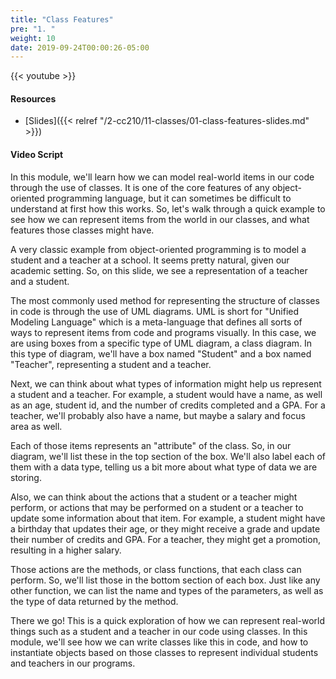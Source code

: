 ```yaml
---
title: "Class Features"
pre: "1. "
weight: 10
date: 2019-09-24T00:00:26-05:00
---
```


{{< youtube  >}}

#### Resources

* [Slides]({{< relref "/2-cc210/11-classes/01-class-features-slides.md" >}})

#### Video Script

In this module, we'll learn how we can model real-world items in our code through the use of classes. It is one of the core features of any object-oriented programming language, but it can sometimes be difficult to understand at first how this works. So, let's walk through a quick example to see how we can represent items from the world in our classes, and what features those classes might have.

A very classic example from object-oriented programming is to model a student and a teacher at a school. It seems pretty natural, given our academic setting. So, on this slide, we see a representation of a teacher and a student.

The most commonly used method for representing the structure of classes in code is through the use of UML diagrams. UML is short for "Unified Modeling Language" which is a meta-language that defines all sorts of ways to represent items from code and programs visually. In this case, we are using boxes from a specific type of UML diagram, a class diagram. In this type of diagram, we'll have a box named "Student" and a box named "Teacher", representing a student and a teacher.

Next, we can think about what types of information might help us represent a student and a teacher. For example, a student would have a name, as well as an age, student id, and the number of credits completed and a GPA. For a teacher, we'll probably also have a name, but maybe a salary and focus area as well.

Each of those items represents an "attribute" of the class. So, in our diagram, we'll list these in the top section of the box. We'll also label each of them with a data type, telling us a bit more about what type of data we are storing. 

Also, we can think about the actions that a student or a teacher might perform, or actions that may be performed on a student or a teacher to update some information about that item. For example, a student might have a birthday that updates their age, or they might receive a grade and update their number of credits and GPA. For a teacher, they might get a promotion, resulting in a higher salary.

Those actions are the methods, or class functions, that each class can perform. So, we'll list those in the bottom section of each box. Just like any other function, we can list the name and types of the parameters, as well as the type of data returned by the method.

There we go! This is a quick exploration of how we can represent real-world things such as a student and a teacher in our code using classes. In this module, we'll see how we can write classes like this in code, and how to instantiate objects based on those classes to represent individual students and teachers in our programs.
